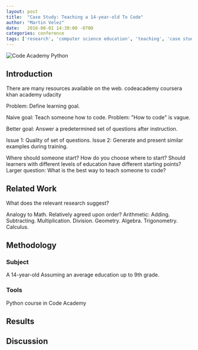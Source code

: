 ```yaml
---
layout: post
title:  "Case Study: Teaching a 14-year-old To Code"
author: "Martin Velez"
date:   2016-08-01 14:30:00 -0700
categories: conference
tags: ['research', 'computer science education', 'teaching', 'case study']
---
```


![Code Academy Python]({{site.url}}{{site.baseurl}}/images/code_academy_python_1.png)


## Introduction
There are many resources available on the web.
codeacademy
coursera
khan academy
udacity

Problem: Define learning goal.

Naive goal: Teach someone how to code.
Problem: "How to code" is vague.

Better goal: Answer a predetermined set of questions after instruction.

Issue 1: Quality of set of questions.
Issue 2: Generate and present similar examples during training.


Where should someone start?
How do you choose where to start?
Should learners with different levels of education have different starting points?
Larger question: What is the best way to teach someone to code?


## Related Work 
What does the relevant research suggest?

Analogy to Math.
Relatively agreed upon order?
Arithmetic: Adding.  Subtracting. Multiplication.  Division.
Geometry.
Algebra.
Trigonometry.
Calculus.

## Methodology

### Subject
A 14-year-old 
Assuming an average education up to 9th grade.

### Tools
Python course in Code Academy

## Results

## Discussion

